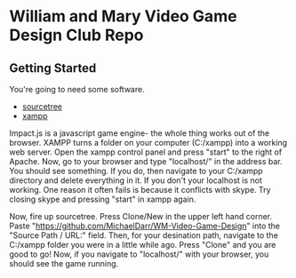 # William and Mary Video Game Design Club Repo

## Getting Started

You're going to need some software.
* [sourcetree](https://www.sourcetreeapp.com/)
* [xampp](https://www.apachefriends.org/index.html)

Impact.js is a javascript game engine- the whole thing works out of the browser. XAMPP turns a folder on your computer (C:/xampp) into a working web server. Open the xampp control panel and press "start" to the right of Apache. Now, go to your browser and type "localhost/" in the address bar. You should see something. If you do, then navigate to your C:/xampp directory and delete everything in it. If you don't your localhost is not working. One reason it often fails is because it conflicts with skype. Try closing skype and pressing "start" in xampp again.

Now, fire up sourcetree. Press Clone/New in the upper left hand corner. Paste "https://github.com/MichaelDarr/WM-Video-Game-Design" into the "Source Path / URL:" field. Then, for your desination path, navigate to the C:/xampp folder you were in a little while ago. Press "Clone" and you are good to go! Now, if you navigate to "localhost/" with your browser, you should see the game running.